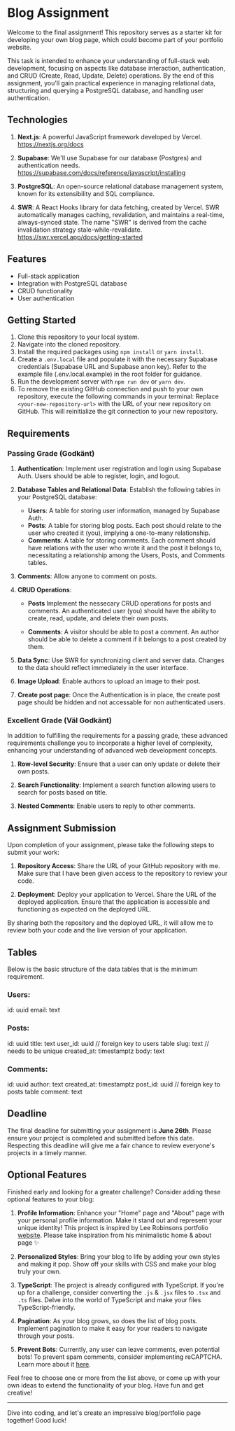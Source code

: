 # Blog Assignment

Welcome to the final assignment! This repository serves as a starter kit for developing your own blog page, which could become part of your portfolio website.

This task is intended to enhance your understanding of full-stack web development, focusing on aspects like database interaction, authentication, and CRUD (Create, Read, Update, Delete) operations. By the end of this assignment, you'll gain practical experience in managing relational data, structuring and querying a PostgreSQL database, and handling user authentication.

## Technologies

1. **Next.js**: A powerful JavaScript framework developed by Vercel.
   https://nextjs.org/docs

2. **Supabase**: We'll use Supabase for our database (Postgres) and authentication needs.
   https://supabase.com/docs/reference/javascript/installing

3. **PostgreSQL**: An open-source relational database management system, known for its extensibility and SQL compliance.

4. **SWR**: A React Hooks library for data fetching, created by Vercel. SWR automatically manages caching, revalidation, and maintains a real-time, always-synced state. The name "SWR" is derived from the cache invalidation strategy stale-while-revalidate.
   https://swr.vercel.app/docs/getting-started

## Features

- Full-stack application
- Integration with PostgreSQL database
- CRUD functionality
- User authentication

## Getting Started

1. Clone this repository to your local system.
2. Navigate into the cloned repository.
3. Install the required packages using `npm install` or `yarn install`.
4. Create a `.env.local` file and populate it with the necessary Supabase credentials (Supabase URL and Supabase anon key). Refer to the example file (.env.local.example) in the root folder for guidance.
5. Run the development server with `npm run dev` or `yarn dev`.
6. To remove the existing GitHub connection and push to your own repository, execute the following commands in your terminal:
   Replace `<your-new-repository-url>` with the URL of your new repository on GitHub. This will reinitialize the git connection to your new repository.

## Requirements

### Passing Grade (Godkänt)

1. **Authentication**: Implement user registration and login using Supabase Auth. Users should be able to register, login, and logout.

2. **Database Tables and Relational Data**: Establish the following tables in your PostgreSQL database:

   - **Users**: A table for storing user information, managed by Supabase Auth.
   - **Posts**: A table for storing blog posts. Each post should relate to the user who created it (you), implying a one-to-many relationship.
   - **Comments**: A table for storing comments. Each comment should have relations with the user who wrote it and the post it belongs to, necessitating a relationship among the Users, Posts, and Comments tables.

3. **Comments**: Allow anyone to comment on posts.

4. **CRUD Operations**:

   - **Posts** Implement the nessecary CRUD operations for posts and comments. An authenticated user (you) should have the ability to create, read, update, and delete their own posts.

   - **Comments**: A visitor should be able to post a comment. An author should be able to delete a comment if it belongs to a post created by them.

5. **Data Sync**: Use SWR for synchronizing client and server data. Changes to the data should reflect immediately in the user interface.

6. **Image Upload**: Enable authors to upload an image to their post.

7. **Create post page**: Once the Authentication is in place, the create post page should be hidden and not accessable for non authenticated users.

### Excellent Grade (Väl Godkänt)

In addition to fulfilling the requirements for a passing grade, these advanced requirements challenge you to incorporate a higher level of complexity, enhancing your understanding of advanced web development concepts.

1. **Row-level Security**: Ensure that a user can only update or delete their own posts.

2. **Search Functionality**: Implement a search function allowing users to search for posts based on title.

3. **Nested Comments**: Enable users to reply to other comments.

## Assignment Submission

Upon completion of your assignment, please take the following steps to submit your work:

1. **Repository Access**: Share the URL of your GitHub repository with me. Make sure that I have been given access to the repository to review your code.

2. **Deployment**: Deploy your application to Vercel. Share the URL of the deployed application. Ensure that the application is accessible and functioning as expected on the deployed URL.

By sharing both the repository and the deployed URL, it will allow me to review both your code and the live version of your application.

## Tables

Below is the basic structure of the data tables that is the minimum requirement.

### Users:

id: uuid
email: text

### Posts:

id: uuid
title: text
user_id: uuid // foreign key to users table
slug: text // needs to be unique
created_at: timestamptz
body: text

### Comments:

id: uuid
author: text
created_at: timestamptz
post_id: uuid // foreign key to posts table
comment: text

## Deadline

The final deadline for submitting your assignment is **June 26th**. Please ensure your project is completed and submitted before this date. Respecting this deadline will give me a fair chance to review everyone's projects in a timely manner.

## Optional Features

Finished early and looking for a greater challenge? Consider adding these optional features to your blog:

1. **Profile Information**: Enhance your "Home" page and "About" page with your personal profile information. Make it stand out and represent your unique identity!
   This project is inspired by Lee Robinsons portfolio [website](https://leerob.io/). Please take inspiration from his minimalistic home & about page ✨

2. **Personalized Styles**: Bring your blog to life by adding your own styles and making it pop. Show off your skills with CSS and make your blog truly your own.

3. **TypeScript**: The project is already configured with TypeScript. If you're up for a challenge, consider converting the `.js` & `.jsx` files to `.tsx` and `.ts` files. Delve into the world of TypeScript and make your files TypeScript-friendly.

4. **Pagination**: As your blog grows, so does the list of blog posts. Implement pagination to make it easy for your readers to navigate through your posts.

5. **Prevent Bots**: Currently, any user can leave comments, even potential bots! To prevent spam comments, consider implementing reCAPTCHA. Learn more about it [here](https://www.google.com/recaptcha/about/).

Feel free to choose one or more from the list above, or come up with your own ideas to extend the functionality of your blog. Have fun and get creative!

---

Dive into coding, and let's create an impressive blog/portfolio page together! Good luck!
